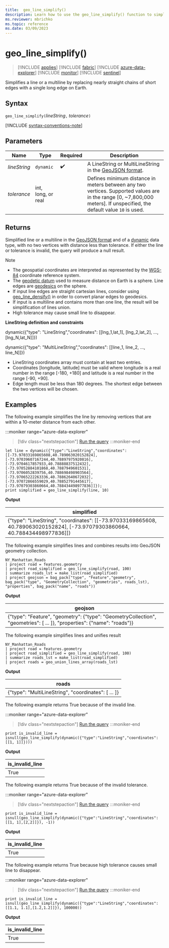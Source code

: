```yaml
---
title:  geo_line_simplify()
description: Learn how to use the geo_line_simplify() function to simplify a line string or a multiline string.
ms.reviewer: mbrichko
ms.topic: reference
ms.date: 03/09/2023
---
```

# geo_line_simplify()

> [!INCLUDE [applies](../includes/applies-to-version/applies.md)] [!INCLUDE [fabric](../includes/applies-to-version/fabric.md)] [!INCLUDE [azure-data-explorer](../includes/applies-to-version/azure-data-explorer.md)] [!INCLUDE [monitor](../includes/applies-to-version/monitor.md)] [!INCLUDE [sentinel](../includes/applies-to-version/sentinel.md)]

Simplifies a line or a multiline by replacing nearly straight chains of short edges with a single long edge on Earth.

## Syntax

`geo_line_simplify(`*lineString*`,` *tolerance*`)`

[!INCLUDE [syntax-conventions-note](../includes/syntax-conventions-note.md)]

## Parameters

|Name|Type|Required|Description|
|--|--|--|--|
| *lineString* | `dynamic` |  :heavy_check_mark: | A LineString or MultiLineString in the [GeoJSON format](https://tools.ietf.org/html/rfc7946).|
| *tolerance* | int, long, or real | | Defines minimum distance in meters between any two vertices. Supported values are in the range [0, ~7,800,000 meters]. If unspecified, the default value `10` is used.|

## Returns

Simplified line or a multiline in the [GeoJSON format](https://tools.ietf.org/html/rfc7946) and of a [dynamic](scalar-data-types/dynamic.md) data type, with no two vertices with distance less than tolerance. If either the line or tolerance is invalid, the query will produce a null result.

> [!NOTE]
>
> * The geospatial coordinates are interpreted as represented by the [WGS-84](https://earth-info.nga.mil/index.php?dir=wgs84&action=wgs84) coordinate reference system.
> * The [geodetic datum](https://en.wikipedia.org/wiki/Geodetic_datum) used to measure distance on Earth is a sphere. Line edges are [geodesics](https://en.wikipedia.org/wiki/Geodesic) on the sphere.
> * If input line edges are straight cartesian lines, consider using [geo_line_densify()](geo-line-densify-function.md) in order to convert planar edges to geodesics.
> * If input is a multiline and contains more than one line, the result will be simplification of lines union.
> * High tolerance may cause small line to disappear.

**LineString definition and constraints**

dynamic({"type": "LineString","coordinates": [[lng_1,lat_1], [lng_2,lat_2], ..., [lng_N,lat_N]]})

dynamic({"type": "MultiLineString","coordinates": [[line_1, line_2, ..., line_N]]})

* LineString coordinates array must contain at least two entries.
* Coordinates [longitude, latitude] must be valid where longitude is a real number in the range [-180, +180] and latitude is a real number in the range [-90, +90].
* Edge length must be less than 180 degrees. The shortest edge between the two vertices will be chosen.

## Examples

The following example simplifies the line by removing vertices that are within a 10-meter distance from each other.

:::moniker range="azure-data-explorer"
> [!div class="nextstepaction"]
> <a href="https://dataexplorer.azure.com/clusters/help/databases/Samples?query=H4sIAAAAAAAAA02Rz2rDMAyH73uKkFMLWZEtWX869ga77VhCKY1XDGkS2lzC2LvPYVlT3SQ+9P0st3Es2tTF4r1opu50TefNdzlOQyz35Ueef4631F3Kqjz3/a1J3WmM93J/OLwK7kwA0bEpBwatCHaiBozgwQWvnurqwRmDOBZP9MepiUkwD+p4xYidaBBDXKhcKMF5Qr9SebeSA6e8SFWMssAFdCvFM4dZwguUg5LlgBj4KRkHn4sR8cF5JshR4dkpXplDMPC2YMGLOaKQIz9hhoDKwPz/TkKarSKKXNc/27eXIV90LO7pOrTpK8Umn/4S++P8C8dlOm3mriocbH8B+xvcNaEBAAA=" target="_blank">Run the query</a>
:::moniker-end

```kusto
let line = dynamic({"type":"LineString","coordinates":[[-73.97033169865608,40.789063020152824],[-73.97039607167244,40.78897975920816],[-73.9704617857933,40.78888837512432],[-73.97052884101868,40.7887949601531],[-73.9706052839756,40.788698498903564],[-73.97065222263336,40.78862640672032],[-73.97072866559029,40.78852791445617],[-73.97079303860664,40.788434498977836]]});
print simplified = geo_line_simplify(line, 10)
```

**Output**

|simplified|
|---|
|{"type": "LineString", "coordinates": [[-73.97033169865608, 40.789063020152824], [-73.97079303860664, 40.788434498977836]]}|

The following example simplifies lines and combines results into GeoJSON geometry collection.

```kusto
NY_Manhattan_Roads
| project road = features.geometry
| project road_simplified = geo_line_simplify(road, 100)
| summarize roads_lst = make_list(road_simplified)
| project geojson = bag_pack("type", "Feature","geometry", bag_pack("type", "GeometryCollection", "geometries", roads_lst), "properties", bag_pack("name", "roads"))
```

**Output**

|geojson|
|---|
|{"type": "Feature", "geometry": {"type": "GeometryCollection", "geometries": [ ... ]}, "properties": {"name": "roads"}}|

The following example simplifies lines and unifies result

```kusto
NY_Manhattan_Roads
| project road = features.geometry
| project road_simplified = geo_line_simplify(road, 100)
| summarize roads_lst = make_list(road_simplified)
| project roads = geo_union_lines_array(roads_lst)
```

**Output**

|roads|
|---|
|{"type": "MultiLineString", "coordinates": [ ... ]}|

The following example returns True because of the invalid line.

:::moniker range="azure-data-explorer"
> [!div class="nextstepaction"]
> <a href="https://dataexplorer.azure.com/clusters/help/databases/Samples?query=H4sIAAAAAAAAAysoyswrUcgsjs/MK0vMyUyJz8nMS1WwBYrklebkaKSn5oNF4oszcwtyMtMqNVIq8xJzM5M1qpVKKgtSlayUfIDSwSVAY9KVdJSS8/OLUjLzEktSi5WsoqMNdRQMY2NrNTU1Af5nM/VoAAAA" target="_blank">Run the query</a>
:::moniker-end

```kusto
print is_invalid_line = isnull(geo_line_simplify(dynamic({"type":"LineString","coordinates":[[1, 1]]})))
```

**Output**

|is_invalid_line|
|---|
|True|

The following example returns True because of the invalid tolerance.

:::moniker range="azure-data-explorer"
> [!div class="nextstepaction"]
> <a href="https://dataexplorer.azure.com/clusters/help/databases/Samples?query=H4sIAAAAAAAAAx3MQQrDIBBA0avIrBSmC7MM9AbddSkiEm0YmIwSbUBK717p9n349STpiloguSJTCkyS1X2KvJn1nstfQqOjMr2GTkPiQZv+QB81wwqPmZ99bnZA2Eo5E0nsucHqnEVlPboFF++/BtXNGvMDQCCfRnIAAAA=" target="_blank">Run the query</a>
:::moniker-end

```kusto
print is_invalid_line = isnull(geo_line_simplify(dynamic({"type":"LineString","coordinates":[[1, 1],[2,2]]}), -1))
```

**Output**

|is_invalid_line|
|---|
|True|

The following example returns True because high tolerance causes small line to disappear.

:::moniker range="azure-data-explorer"
> [!div class="nextstepaction"]
> <a href="https://dataexplorer.azure.com/clusters/help/databases/Samples?query=H4sIAAAAAAAAAx2MwQrDIBBEf0X2pCCl6THQP8gtxyAi0YaFzSrRFiTk37vtwAzDG5hyIDeF1SN/AmH0hJzUUwi/ifSW8p/4inshfHUdO4cdV31C6yXBCJPMc5ObDSysOR8RObRUYVyW4TZYJeGs1IcVO3cZQfefjPkC36xb1X4AAAA=" target="_blank">Run the query</a>
:::moniker-end

```kusto
print is_invalid_line = isnull(geo_line_simplify(dynamic({"type":"LineString","coordinates":[[1.1, 1.1],[1.2,1.2]]}), 100000))
```

**Output**

|is_invalid_line|
|---|
|True|
